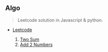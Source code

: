 ## Algo

> Leetcode solution in Javascript & python.

* [Leetcode](https://leetcode.com)

  1. [Two Sum](/twosum.md)
  1. [Add 2 Numbers](/add2numbers.md)



